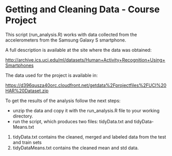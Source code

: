 # Getting and Cleaning Data - Course Project


This script (run_analysis.R) works with data collected from the accelerometers from the Samsung Galaxy S smartphone.

A full description is available at the site where the data was obtained: 

http://archive.ics.uci.edu/ml/datasets/Human+Activity+Recognition+Using+Smartphones 

The data used for the project is available in: 

https://d396qusza40orc.cloudfront.net/getdata%2Fprojectfiles%2FUCI%20HAR%20Dataset.zip 

To get the results of the analysis follow the next steps:

* unzip the data and copy it with the run_analysis.R file to your working directory.
* run the script, which produces two files: tidyData.txt and tidyData-Means.txt
1. tidyData.txt contains the cleaned, merged and labeled data from the test and train sets
2. tidyDataMeans.txt contains the cleaned mean and std data.